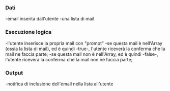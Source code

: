 <!-- Mail
Chiedi all’utente la sua email,
controlla che sia nella lista di chi può accedere,
stampa un messaggio appropriato sull’esito del controllo.
Non è necessario provvedere alla validazione delle email.
NON USARE INCLUDES! -->

### Dati
-email inserita dall'utente
-una lista di mail
### Esecuzione logica
-l'utente inserisce la propria mail con "prompt"
-se questa mail è nell'Array (ossia la lista di mail), ed è quindi -true-, l'utente riceverà la conferma che la mail ne faccia parte;
 -se questa mail non è nell'Array, ed è quindi -false-, l'utente riceverà la conferma che la mail non ne faccia parte;
### Output
-notifica di inclusione dell'email nella lista all'utente 